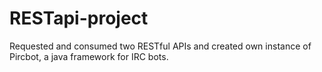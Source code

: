 # RESTapi-project
Requested and consumed two RESTful APIs and created own instance of Pircbot, a java framework for IRC bots.
